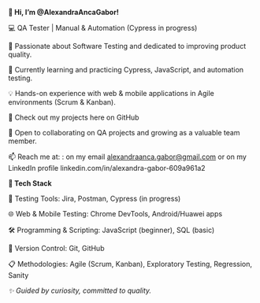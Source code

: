 **👋 Hi, I’m @AlexandraAncaGabor!**

💻 QA Tester | Manual & Automation (Cypress in progress)

👀 Passionate about Software Testing and dedicated to improving product quality.

🌱 Currently learning and practicing Cypress, JavaScript, and automation testing.

💡 Hands-on experience with web & mobile applications in Agile environments (Scrum & Kanban).

📂 Check out my projects here on GitHub

💞️ Open to collaborating on QA projects and growing as a valuable team member.

📫 Reach me at: : on my email alexandraanca.gabor@gmail.com or on my LinkedIn profile linkedin.com/in/alexandra-gabor-609a961a2


**🔧 Tech Stack**

🐞 Testing Tools: Jira, Postman, Cypress (in progress)

🌐 Web & Mobile Testing: Chrome DevTools, Android/Huawei apps

🛠️ Programming & Scripting: JavaScript (beginner), SQL (basic)

🔄 Version Control: Git, GitHub

📋 Methodologies: Agile (Scrum, Kanban), Exploratory Testing, Regression, Sanity


_✨ Guided by curiosity, committed to quality._
